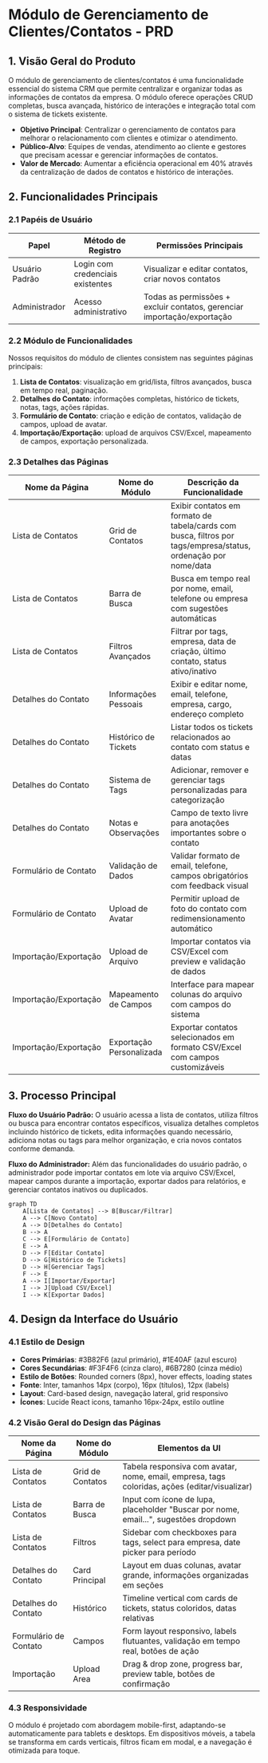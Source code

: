 # Módulo de Gerenciamento de Clientes/Contatos - PRD

## 1. Visão Geral do Produto

O módulo de gerenciamento de clientes/contatos é uma funcionalidade essencial do sistema CRM que permite centralizar e organizar todas as informações de contatos da empresa. O módulo oferece operações CRUD completas, busca avançada, histórico de interações e integração total com o sistema de tickets existente.

- **Objetivo Principal**: Centralizar o gerenciamento de contatos para melhorar o relacionamento com clientes e otimizar o atendimento.
- **Público-Alvo**: Equipes de vendas, atendimento ao cliente e gestores que precisam acessar e gerenciar informações de contatos.
- **Valor de Mercado**: Aumentar a eficiência operacional em 40% através da centralização de dados de contatos e histórico de interações.

## 2. Funcionalidades Principais

### 2.1 Papéis de Usuário

| Papel | Método de Registro | Permissões Principais |
|-------|-------------------|----------------------|
| Usuário Padrão | Login com credenciais existentes | Visualizar e editar contatos, criar novos contatos |
| Administrador | Acesso administrativo | Todas as permissões + excluir contatos, gerenciar importação/exportação |

### 2.2 Módulo de Funcionalidades

Nossos requisitos do módulo de clientes consistem nas seguintes páginas principais:

1. **Lista de Contatos**: visualização em grid/lista, filtros avançados, busca em tempo real, paginação.
2. **Detalhes do Contato**: informações completas, histórico de tickets, notas, tags, ações rápidas.
3. **Formulário de Contato**: criação e edição de contatos, validação de campos, upload de avatar.
4. **Importação/Exportação**: upload de arquivos CSV/Excel, mapeamento de campos, exportação personalizada.

### 2.3 Detalhes das Páginas

| Nome da Página | Nome do Módulo | Descrição da Funcionalidade |
|----------------|----------------|-----------------------------|
| Lista de Contatos | Grid de Contatos | Exibir contatos em formato de tabela/cards com busca, filtros por tags/empresa/status, ordenação por nome/data |
| Lista de Contatos | Barra de Busca | Busca em tempo real por nome, email, telefone ou empresa com sugestões automáticas |
| Lista de Contatos | Filtros Avançados | Filtrar por tags, empresa, data de criação, último contato, status ativo/inativo |
| Detalhes do Contato | Informações Pessoais | Exibir e editar nome, email, telefone, empresa, cargo, endereço completo |
| Detalhes do Contato | Histórico de Tickets | Listar todos os tickets relacionados ao contato com status e datas |
| Detalhes do Contato | Sistema de Tags | Adicionar, remover e gerenciar tags personalizadas para categorização |
| Detalhes do Contato | Notas e Observações | Campo de texto livre para anotações importantes sobre o contato |
| Formulário de Contato | Validação de Dados | Validar formato de email, telefone, campos obrigatórios com feedback visual |
| Formulário de Contato | Upload de Avatar | Permitir upload de foto do contato com redimensionamento automático |
| Importação/Exportação | Upload de Arquivo | Importar contatos via CSV/Excel com preview e validação de dados |
| Importação/Exportação | Mapeamento de Campos | Interface para mapear colunas do arquivo com campos do sistema |
| Importação/Exportação | Exportação Personalizada | Exportar contatos selecionados em formato CSV/Excel com campos customizáveis |

## 3. Processo Principal

**Fluxo do Usuário Padrão:**
O usuário acessa a lista de contatos, utiliza filtros ou busca para encontrar contatos específicos, visualiza detalhes completos incluindo histórico de tickets, edita informações quando necessário, adiciona notas ou tags para melhor organização, e cria novos contatos conforme demanda.

**Fluxo do Administrador:**
Além das funcionalidades do usuário padrão, o administrador pode importar contatos em lote via arquivo CSV/Excel, mapear campos durante a importação, exportar dados para relatórios, e gerenciar contatos inativos ou duplicados.

```mermaid
graph TD
    A[Lista de Contatos] --> B[Buscar/Filtrar]
    A --> C[Novo Contato]
    A --> D[Detalhes do Contato]
    B --> A
    C --> E[Formulário de Contato]
    E --> A
    D --> F[Editar Contato]
    D --> G[Histórico de Tickets]
    D --> H[Gerenciar Tags]
    F --> E
    A --> I[Importar/Exportar]
    I --> J[Upload CSV/Excel]
    I --> K[Exportar Dados]
```

## 4. Design da Interface do Usuário

### 4.1 Estilo de Design

- **Cores Primárias**: #3B82F6 (azul primário), #1E40AF (azul escuro)
- **Cores Secundárias**: #F3F4F6 (cinza claro), #6B7280 (cinza médio)
- **Estilo de Botões**: Rounded corners (8px), hover effects, loading states
- **Fonte**: Inter, tamanhos 14px (corpo), 16px (títulos), 12px (labels)
- **Layout**: Card-based design, navegação lateral, grid responsivo
- **Ícones**: Lucide React icons, tamanho 16px-24px, estilo outline

### 4.2 Visão Geral do Design das Páginas

| Nome da Página | Nome do Módulo | Elementos da UI |
|----------------|----------------|----------------|
| Lista de Contatos | Grid de Contatos | Tabela responsiva com avatar, nome, email, empresa, tags coloridas, ações (editar/visualizar) |
| Lista de Contatos | Barra de Busca | Input com ícone de lupa, placeholder "Buscar por nome, email...", sugestões dropdown |
| Lista de Contatos | Filtros | Sidebar com checkboxes para tags, select para empresa, date picker para período |
| Detalhes do Contato | Card Principal | Layout em duas colunas, avatar grande, informações organizadas em seções |
| Detalhes do Contato | Histórico | Timeline vertical com cards de tickets, status coloridos, datas relativas |
| Formulário de Contato | Campos | Form layout responsivo, labels flutuantes, validação em tempo real, botões de ação |
| Importação | Upload Area | Drag & drop zone, progress bar, preview table, botões de confirmação |

### 4.3 Responsividade

O módulo é projetado com abordagem mobile-first, adaptando-se automaticamente para tablets e desktops. Em dispositivos móveis, a tabela se transforma em cards verticais, filtros ficam em modal, e a navegação é otimizada para toque.
